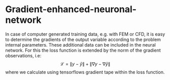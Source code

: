 # Gradient-enhanced-neuronal-network
In case of computer generated training data, e.g. with FEM or CFD, it is easy to determine the gradients of the output variable according to the problem internal parameters. These additional data can be included in the neural network. For this the loss function is extended by the norm of the gradient observations, i.e:
$$\mathcal{L} = \left \| y-\hat{y} \right \| + \left \| \nabla y-\nabla \hat{y} \right \| $$
where we calculate using tensorflows gradient tape within the loss function.
